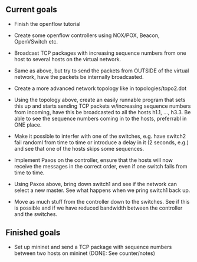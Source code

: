 Current goals
-------------

- Finish the openflow tutorial

- Create some openflow controllers using NOX/POX, Beacon, OpenVSwitch etc.

- Broadcast TCP packages with increasing sequence numbers from one host to
  several hosts on the virtual network.

- Same as above, but try to send the packets from OUTSIDE of the virtual
  network, have the packets be internally broadcasted.

- Create a more advanced network topology like in topologies/topo2.dot

- Using the topology above, create an easily runnable program that sets this
  up and starts sending TCP packets w/increasing sequence numbers from
  incoming, have this be broadcasted to all the hosts h1.1, ..., h3.3.
  Be able to see the sequence numbers coming in to the hosts, preferrabl in
  ONE place.

- Make it possible to interfer with one of the switches, e.g. have switch2
  fail randoml from time to time or introduce a delay in it (2 seconds,
  e.g.) and see that one of the hosts skips some sequences.

- Implement Paxos on the controller, ensure that the hosts will now receive
  the messages in the correct order, even if one switch fails from time to
  time.

- Using Paxos above, bring down switch1 and see if the network can select a
  new master. See what happens when we pring switch1 back up.

- Move as much stuff from the controller down to the switches. See if this
  is possible and if we have reduced bandwidth between the controller and
  the switches.

Finished goals
--------------

- Set up mininet and send a TCP package with sequence numbers between two
  hosts on mininet (DONE: See counter/notes)
